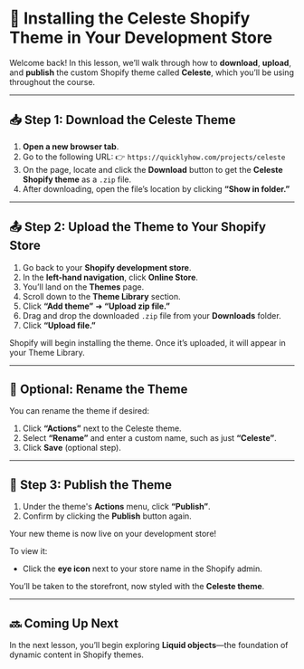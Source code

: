 # 🎨 Installing the Celeste Shopify Theme in Your Development Store

Welcome back! In this lesson, we’ll walk through how to **download**, **upload**, and **publish** the custom Shopify theme called **Celeste**, which you’ll be using throughout the course.

---

## 📥 Step 1: Download the Celeste Theme

1. **Open a new browser tab**.
2. Go to the following URL:
   👉 `https://quicklyhow.com/projects/celeste`
3. On the page, locate and click the **Download** button to get the **Celeste Shopify theme** as a `.zip` file.
4. After downloading, open the file’s location by clicking **“Show in folder.”**

---

## 📤 Step 2: Upload the Theme to Your Shopify Store

1. Go back to your **Shopify development store**.
2. In the **left-hand navigation**, click **Online Store**.
3. You’ll land on the **Themes** page.
4. Scroll down to the **Theme Library** section.
5. Click **“Add theme”** ➜ **“Upload zip file.”**
6. Drag and drop the downloaded `.zip` file from your **Downloads** folder.
7. Click **“Upload file.”**

Shopify will begin installing the theme. Once it’s uploaded, it will appear in your Theme Library.

---

## 📝 Optional: Rename the Theme

You can rename the theme if desired:

1. Click **“Actions”** next to the Celeste theme.
2. Select **“Rename”** and enter a custom name, such as just **“Celeste”**.
3. Click **Save** (optional step).

---

## 🚀 Step 3: Publish the Theme

1. Under the theme's **Actions** menu, click **“Publish”**.
2. Confirm by clicking the **Publish** button again.

Your new theme is now live on your development store!

To view it:

* Click the **eye icon** next to your store name in the Shopify admin.

You’ll be taken to the storefront, now styled with the **Celeste theme**.

---

## 🔜 Coming Up Next

In the next lesson, you’ll begin exploring **Liquid objects**—the foundation of dynamic content in Shopify themes.